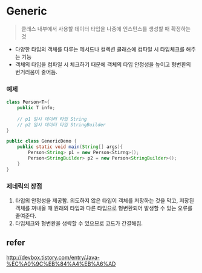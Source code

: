 # Generic
> 클래스 내부에서 사용할 데이터 타입을 나중에 인스턴스를 생성할 때 확정하는 것

- 다양한 타입의 객체를 다루는 메서드나 컬렉션 클래스에 컴파일 시 타입체크를 해주는 기능
- 객체의 타입을 컴파일 시 체크하기 때문에 객체의 타입 안정성을 높이고 형변환의 번거러움이 줄어듬.

### 예제 
```java
class Person<T>{
    public T info; 
    
    // p1 일시 데이터 타입 String
    // p2 일시 데이터 타입 StringBuilder
}

public class GenericDemo {
    public static void main(String[] args){
        Person<String> p1 = new Person<Stirng>();
        Person<StringBuilder> p2 = new Person<StringBuilder>();
    }
}
```

### 제네릭의 장점
1. 타입의 안정성을 제공함.
     의도하지 않은 타입이 객체를 저장하는 것을 막고, 저장된 객체를 꺼내올 때 원래의 타입과 다른 타입으로 형변환되어 발생할 수 있는 오류를 줄여준다.
2. 타입체크와 형변환을 생략할 수 있으므로 코드가 간결해짐.


## refer
http://devbox.tistory.com/entry/Java-%EC%A0%9C%EB%84%A4%EB%A6%AD